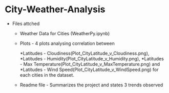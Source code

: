 # City-Weather-Analysis

* Files attched 
   * Weather Data for Cities (WeatherPy.ipynb)
   * Plots - 4 plots analysing correlation between
   
        *Latitudes - Cloudiness(Plot_CityLatitude_v_Cloudiness.png), 
        *Latitudes - Humidity(Plot_CityLatitude_v_Humidity.png), 
        *Latitudes - Max Temperature(Plot_CityLatitude_v_MaxTemperature.png) and 
        *Latitudes - Wind Speed(Plot_CityLatitude_v_WindSpeed.png) for each cities in the dataset. 
        
   * Readme file - Summarizes the project and states 3 trends observed

